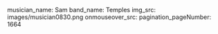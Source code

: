 musician_name: Sam
band_name: Temples
img_src: images/musician0830.png
onmouseover_src: 
pagination_pageNumber: 1664